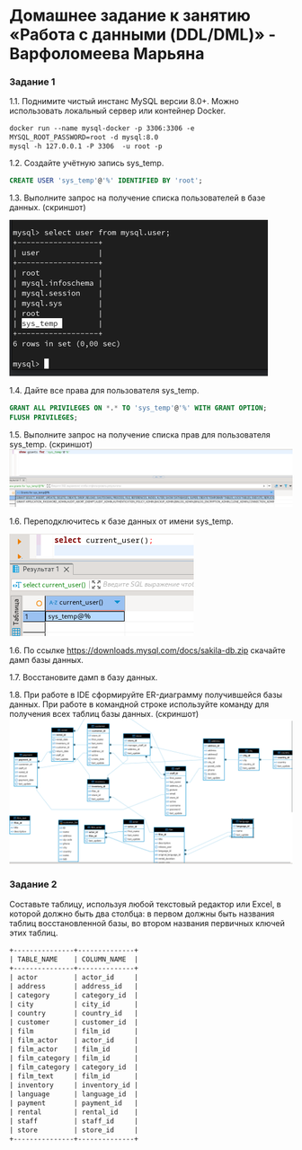 # Домашнее задание к занятию «Работа с данными (DDL/DML)» - Варфоломеева Марьяна


### Задание 1
1.1. Поднимите чистый инстанс MySQL версии 8.0+. Можно использовать локальный сервер или контейнер Docker.

```
docker run --name mysql-docker -p 3306:3306 -e MYSQL_ROOT_PASSWORD=root -d mysql:8.0
mysql -h 127.0.0.1 -P 3306  -u root -p
```
1.2. Создайте учётную запись sys_temp. 

```sql
CREATE USER 'sys_temp'@'%' IDENTIFIED BY 'root';
```

1.3. Выполните запрос на получение списка пользователей в базе данных. (скриншот)

![](./img/1.png)

1.4. Дайте все права для пользователя sys_temp. 

```sql
GRANT ALL PRIVILEGES ON *.* TO 'sys_temp'@'%' WITH GRANT OPTION;
FLUSH PRIVILEGES;
```

1.5. Выполните запрос на получение списка прав для пользователя sys_temp. (скриншот)
![](./img/2_.png)

1.6. Переподключитесь к базе данных от имени sys_temp.

![](./img/3.png)

1.6. По ссылке https://downloads.mysql.com/docs/sakila-db.zip скачайте дамп базы данных.

1.7. Восстановите дамп в базу данных.

1.8. При работе в IDE сформируйте ER-диаграмму получившейся базы данных. При работе в командной строке используйте команду для получения всех таблиц базы данных. (скриншот)
![](./img/4.png)


### Задание 2
Составьте таблицу, используя любой текстовый редактор или Excel, в которой должно быть два столбца: в первом должны быть названия таблиц восстановленной базы, во втором названия первичных ключей этих таблиц.
```
+---------------+--------------+
| TABLE_NAME    | COLUMN_NAME  |
+---------------+--------------+
| actor         | actor_id     |
| address       | address_id   |
| category      | category_id  |
| city          | city_id      |
| country       | country_id   |
| customer      | customer_id  |
| film          | film_id      |
| film_actor    | actor_id     |
| film_actor    | film_id      |
| film_category | film_id      |
| film_category | category_id  |
| film_text     | film_id      |
| inventory     | inventory_id |
| language      | language_id  |
| payment       | payment_id   |
| rental        | rental_id    |
| staff         | staff_id     |
| store         | store_id     |
+---------------+--------------+

```